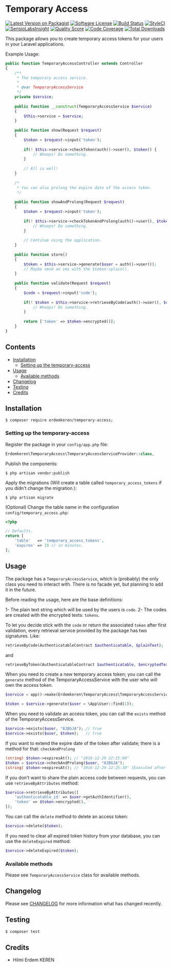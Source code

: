 # Temporary Access

[![Latest Version on Packagist](https://img.shields.io/packagist/v/erdemkeren/temporary-access.svg?style=flat-square)](https://packagist.org/packages/erdemkeren/temporary-access)
[![Software License](https://img.shields.io/badge/license-MIT-brightgreen.svg?style=flat-square)](LICENSE.md)
[![Build Status](https://img.shields.io/travis/erdemkeren/temporary-access/master.svg?style=flat-square)](https://travis-ci.org/erdemkeren/temporary-access)
[![StyleCI](https://styleci.io/repos/77648231/shield?branch=master)](https://styleci.io/repos/77648231)
[![SensioLabsInsight](https://img.shields.io/sensiolabs/i/projects/2caf0c8e-2f92-4b09-851a-873989dbe0ee.svg?style=flat-square)](https://insight.sensiolabs.com/projects/2caf0c8e-2f92-4b09-851a-873989dbe0ee)
[![Quality Score](https://img.shields.io/scrutinizer/g/erdemkeren/temporary-access.svg?style=flat-square)](https://scrutinizer-ci.com/g/erdemkeren/temporary-access)
[![Code Coverage](https://img.shields.io/scrutinizer/coverage/g/erdemkeren/temporary-access/master.svg?style=flat-square)](https://scrutinizer-ci.com/g/erdemkeren/temporary-access/?branch=master)
[![Total Downloads](https://img.shields.io/packagist/dt/erdemkeren/temporary-access.svg?style=flat-square)](https://packagist.org/packages/erdemkeren/temporary-access)

This package allows you to create temporary access tokens for your users in your Laravel applications.

Example Usage:

```php
public function TemporaryAccessController extends Controller
{
    /**
     * The temporary access service.
     *
     * @var TemporaryAccessService
     */
    private $service;
    
    public function __construct(TemporaryAccessService $service)
    {
        $this->service = $service;
    }
    
    public function show(Request $request)
    {
        $token = $request->input('token');
        
        if(! $this->service->checkToken(auth()->user(), $token)) {
            // Whoops! Do something.
        }
        
        // All is well!
    }
    
    /*
     * You can also prolong the expire date of the access token.
     */
    
    public function showAndProlong(Request $request)
    {
        $token = $request->input('token');
        
        if(! $this->service->checkTokenAndProlong(auth()->user(), $token)) {
            // Whoops! Do something.
        }
        
        // Continue using the application.
    }
    
    public function store()
    {
        $token = $this->service->generate($user = auth()->user());
        // Maybe send an sms with the $token->plain().
    }
    
    public function validate(Request $request)
    {
        $code = $request->input('code');
        
        if(! $token = $this->service->retrieveByCode(auth()->user(), $code)) {
            // Whoops! Do something.
        }
        
        return ['token' => $token->encrypted()];
    }
}
```

## Contents

- [Installation](#installation)
	- [Setting up the temporary-access](#setting-up-the-temporary-access)
- [Usage](#usage)
	- [Available methods](#available-methods)
- [Changelog](#changelog)
- [Testing](#testing)
- [Credits](#credits)


## Installation

```
$ composer require erdemkeren/temporary-access;
```

### Setting up the temporary-access

Register the package in your `config/app.php` file:

```php
Erdemkeren\TemporaryAccess\TemporaryAccessServiceProvider::class,
```

Publish the components:

```
$ php artisan vendor:publish
```

Apply the migrations (Will create a table called `temporary_access_tokens` if you didn't change the migration.):

```
$ php artisan migrate
```

(Optional) Change the table name in the configuration `config/temporary_access.php`:

```php
<?php

// Defaults.
return [
    'table'   => 'temporary_access_tokens',
    'expires' => 15 // in minutes.
];

```

## Usage

The package has a `TemporaryAccessService`, which is (probably) the only class you need to interact with. There is no facade yet, but planning to add it in the future.

Before reading the usage, here are the base definitions:

1- The plain text string which will be used by the users is `code`. 
2- The codes are created with the encrypted texts: `tokens`.

To let you decide stick with the `code` or return the associated `token` after first validation, every retrieval service provided by the package has two signatures. Like:
```php
retrieveByCode(AuthenticatableContract $authenticatable, $plainText);
```

and

```php
retrieveByToken(AuthenticatableContract $authenticatable, $encryptedText);
```

When you need to create a new temporary access token; you can call the `generate` method of the TemporaryAccessService with the user who will own the access token.

```php
$service = app()->make(Erdemkeren\TemporaryAccess\TemporaryAccessService::class);

$token = $service->generate($user = \App\User::find(1));
```

When you need to validate an access token, you can call the `exists` method of the TemporaryAccessService.

```php
$service->exists($user, "8JBGJA"); // true
$service->exists($user, $token);   // true
```

If you want to extend the expire date of the token after validate; there is a method for that: `checkAndProlong` 

```php
(string) $token->expiresAt(); // "2016-12-29 22:25:00"
$token = $service->checkAndProlong($user, "8JBGJA");
(string) $token->expiresAt(); // "2016-12-29 22:25:30" (Executed after 30 seconds.)
```

If you don't want to share the plain access code between requests, you can use `retrieveByAttributes` method:

```php
$service->retrieveByAttributes([
    'authenticatable_id' => $user->getAuthIdentifier(),
    'token' => $token->encrypted(),
]);
```

You can call the `delete` method to delete an access token:
```php
$service->delete($token);
```

If you need to clear all expired token history from your database, you can use the `deleteExpired` method:

```php
$service->deleteExpired($token);
```


### Available methods

Please see `TemporaryAccessService` class for available methods.


## Changelog

Please see [CHANGELOG](CHANGELOG.md) for more information what has changed recently.

## Testing

``` bash
$ composer test
```

## Credits

- Hilmi Erdem KEREN
